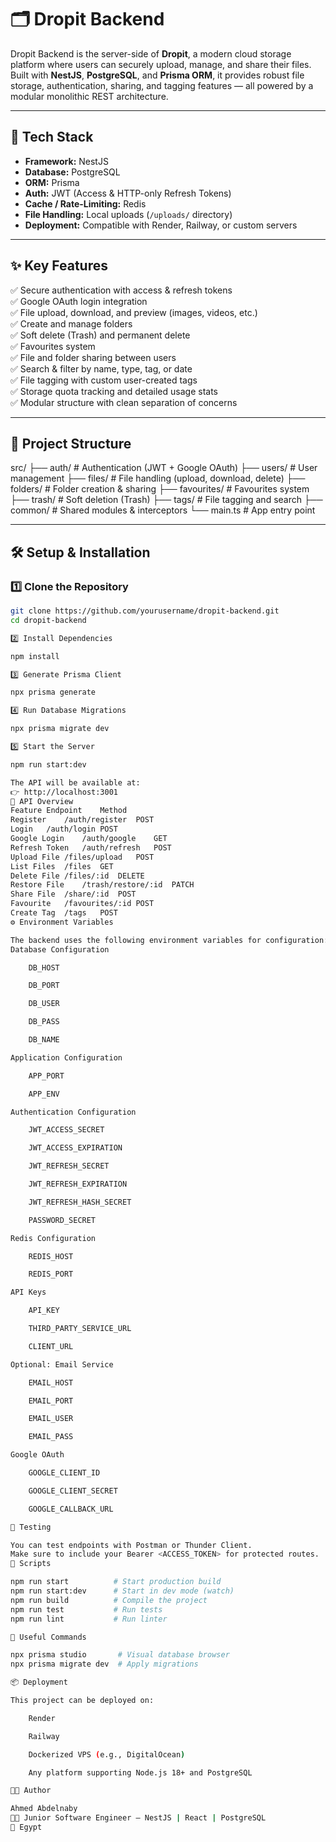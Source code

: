 # 🗂️ Dropit Backend

Dropit Backend is the server-side of **Dropit**, a modern cloud storage platform where users can securely upload, manage, and share their files. Built with **NestJS**, **PostgreSQL**, and **Prisma ORM**, it provides robust file storage, authentication, sharing, and tagging features — all powered by a modular monolithic REST architecture.

---

## 🚀 Tech Stack

- **Framework:** NestJS  
- **Database:** PostgreSQL  
- **ORM:** Prisma  
- **Auth:** JWT (Access & HTTP-only Refresh Tokens)  
- **Cache / Rate-Limiting:** Redis  
- **File Handling:** Local uploads (`/uploads/` directory)  
- **Deployment:** Compatible with Render, Railway, or custom servers  

---

## ✨ Key Features

✅ Secure authentication with access & refresh tokens  
✅ Google OAuth login integration  
✅ File upload, download, and preview (images, videos, etc.)  
✅ Create and manage folders  
✅ Soft delete (Trash) and permanent delete  
✅ Favourites system  
✅ File and folder sharing between users  
✅ Search & filter by name, type, tag, or date  
✅ File tagging with custom user-created tags  
✅ Storage quota tracking and detailed usage stats  
✅ Modular structure with clean separation of concerns  

---

## 🧩 Project Structure

src/
├── auth/ # Authentication (JWT + Google OAuth)
├── users/ # User management
├── files/ # File handling (upload, download, delete)
├── folders/ # Folder creation & sharing
├── favourites/ # Favourites system
├── trash/ # Soft deletion (Trash)
├── tags/ # File tagging and search
├── common/ # Shared modules & interceptors
└── main.ts # App entry point


---

## 🛠️ Setup & Installation

### 1️⃣ Clone the Repository
```bash
git clone https://github.com/yourusername/dropit-backend.git
cd dropit-backend

2️⃣ Install Dependencies

npm install

3️⃣ Generate Prisma Client

npx prisma generate

4️⃣ Run Database Migrations

npx prisma migrate dev

5️⃣ Start the Server

npm run start:dev

The API will be available at:
👉 http://localhost:3001
🧠 API Overview
Feature	Endpoint	Method
Register	/auth/register	POST
Login	/auth/login	POST
Google Login	/auth/google	GET
Refresh Token	/auth/refresh	POST
Upload File	/files/upload	POST
List Files	/files	GET
Delete File	/files/:id	DELETE
Restore File	/trash/restore/:id	PATCH
Share File	/share/:id	POST
Favourite	/favourites/:id	POST
Create Tag	/tags	POST
⚙️ Environment Variables

The backend uses the following environment variables for configuration:
Database Configuration

    DB_HOST

    DB_PORT

    DB_USER

    DB_PASS

    DB_NAME

Application Configuration

    APP_PORT

    APP_ENV

Authentication Configuration

    JWT_ACCESS_SECRET

    JWT_ACCESS_EXPIRATION

    JWT_REFRESH_SECRET

    JWT_REFRESH_EXPIRATION

    JWT_REFRESH_HASH_SECRET

    PASSWORD_SECRET

Redis Configuration

    REDIS_HOST

    REDIS_PORT

API Keys

    API_KEY

    THIRD_PARTY_SERVICE_URL

    CLIENT_URL

Optional: Email Service

    EMAIL_HOST

    EMAIL_PORT

    EMAIL_USER

    EMAIL_PASS

Google OAuth

    GOOGLE_CLIENT_ID

    GOOGLE_CLIENT_SECRET

    GOOGLE_CALLBACK_URL

🧪 Testing

You can test endpoints with Postman or Thunder Client.
Make sure to include your Bearer <ACCESS_TOKEN> for protected routes.
🧱 Scripts

npm run start          # Start production build
npm run start:dev      # Start in dev mode (watch)
npm run build          # Compile the project
npm run test           # Run tests
npm run lint           # Run linter

🧰 Useful Commands

npx prisma studio       # Visual database browser
npx prisma migrate dev  # Apply migrations

📦 Deployment

This project can be deployed on:

    Render

    Railway

    Dockerized VPS (e.g., DigitalOcean)

    Any platform supporting Node.js 18+ and PostgreSQL

👨‍💻 Author

Ahmed Abdelnaby
🧑‍💻 Junior Software Engineer — NestJS | React | PostgreSQL
📍 Egypt
